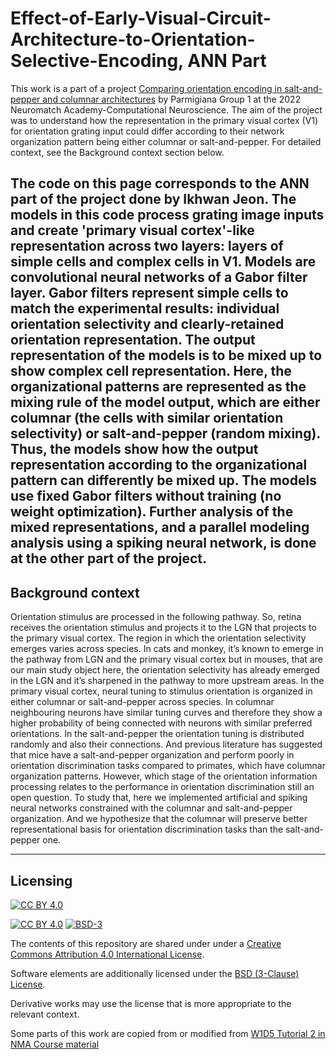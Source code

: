 # Effect-of-Early-Visual-Circuit-Architecture-to-Orientation-Selective-Encoding, ANN Part

This work is a part of a project [Comparing orientation encoding in salt-and-pepper and columnar architectures](https://docs.google.com/presentation/d/1NZbzr-H--xeZlh6FS_dvh1DaMt9pq8uGfEIl7Q_2EZ0/edit?usp=sharing) by Parmigiana Group 1 at the 2022 Neuromatch Academy-Computational Neuroscience. The aim of the project was to understand how the representation in the primary visual cortex (V1) for orientation grating input could differ according to their network organization pattern being either columnar or salt-and-pepper. For detailed context, see the Background context section below.

The code on this page corresponds to the ANN part of the project done by Ikhwan Jeon. The models in this code process grating image inputs and create 'primary visual cortex'-like representation across two layers: layers of simple cells and complex cells in V1. Models are convolutional neural networks of a Gabor filter layer. Gabor filters represent simple cells to match the experimental results: individual orientation selectivity and clearly-retained orientation representation. The output representation of the models is to be mixed up to show complex cell representation. Here, the organizational patterns are represented as the mixing rule of the model output, which are either columnar (the cells with similar orientation selectivity) or salt-and-pepper (random mixing). Thus, the models show how the output representation according to the organizational pattern can differently be mixed up. The models use fixed Gabor filters without training (no weight optimization). Further analysis of the mixed representations, and a parallel modeling analysis using a spiking neural network, is done at the other part of the project.
---

## Background context
Orientation stimulus are processed in the following pathway. So, retina receives the orientation stimulus and projects it to the LGN that projects to the primary visual cortex. The region in which the orientation selectivity emerges varies across species. In cats and monkey, it’s known to emerge in the pathway from LGN and the primary visual cortex but in mouses, that are our main study object here, the orientation selectivity has already emerged in the LGN and it’s sharpened in the pathway to more upstream areas. In the primary visual cortex, neural tuning to stimulus orientation is organized in either columnar or salt-and-pepper across species. In columnar neighbouring neurons have similar tuning curves and therefore they show a higher probability of being connected with neurons with similar preferred orientations. In the salt-and-pepper the orientation tuning is distributed randomly and also their connections. And previous literature has suggested that mice have a salt-and-pepper organization and perform poorly in orientation discrimination tasks compared to primates, which have columnar organization patterns. However, which stage of the orientation information processing relates to the performance in orientation discrimination still an open question. To study that, here we implemented artificial and spiking neural networks constrained with the columnar and salt-and-pepper organization. And we hypothesize that the columnar will preserve better representational basis for orientation discrimination tasks than the salt-and-pepper one.

---

## Licensing

[![CC BY 4.0][cc-by-image]][cc-by]

[![CC BY 4.0][cc-by-shield]][cc-by] [![BSD-3][bsd-3-shield]][bsd-3]

The contents of this repository are shared under under a [Creative Commons Attribution 4.0 International License][cc-by].

Software elements are additionally licensed under the [BSD (3-Clause) License][bsd-3].

Derivative works may use the license that is more appropriate to the relevant context.

[cc-by]: http://creativecommons.org/licenses/by/4.0/
[cc-by-image]: https://i.creativecommons.org/l/by/4.0/88x31.png
[cc-by-shield]: https://img.shields.io/badge/License-CC%20BY%204.0-lightgrey.svg

[bsd-3]: https://opensource.org/licenses/BSD-3-Clause
[bsd-3-shield]: https://camo.githubusercontent.com/9b9ea65d95c9ef878afa1987df65731d47681336/68747470733a2f2f696d672e736869656c64732e696f2f707970692f6c2f736561626f726e2e737667

Some parts of this work are copied from or modified from [W1D5 Tutorial 2 in NMA Course material](https://github.com/NeuromatchAcademy/course-content/blob/main/tutorials/W1D5_DeepLearning/W1D5_Tutorial2.ipynb)
